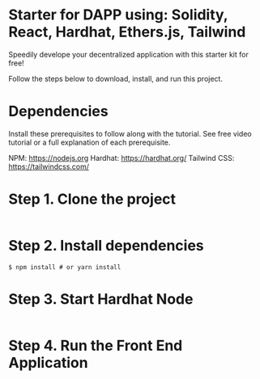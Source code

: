 # Starter for DAPP using: Solidity, React, Hardhat, Ethers.js, Tailwind

Speedily develope your decentralized application with this starter kit for free!

Follow the steps below to download, install, and run this project.

# Dependencies

Install these prerequisites to follow along with the tutorial. See free video tutorial or a full explanation of each prerequisite.

NPM: https://nodejs.org
Hardhat: https://hardhat.org/
Tailwind CSS: https://tailwindcss.com/

# Step 1. Clone the project

```git clone https://github.com/Daltonic/tailwind_ethers_starter_kit <PROJECT NAME>
```

# Step 2. Install dependencies

```$ cd <PROJECT NAME>
$ npm install # or yarn install
```

# Step 3. Start Hardhat Node

```$ npx hardhat node # or yarn hardhat node
```

# Step 4. Run the Front End Application

```npm run start # or yarn start
```

